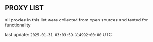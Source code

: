 ## PROXY LIST

all proxies in this list were collected from open sources and tested for functionality

last update: `2025-01-31 03:03:59.314992+00:00` UTC